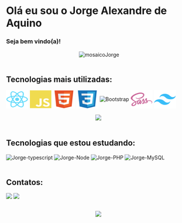 <h1> Olá eu sou o Jorge Alexandre de Aquino </h1>

### Seja bem vindo(a)! 

<div align="center">&nbsp;<img align="center" height="250px" src="https://streak-stats.demolab.com?user=JorgeDeAquino&theme=dracula&border_radius=5&locale=pt-br" alt="mosaicoJorge" /></div>

<div style="display: inline_block"><br>
  <h2>Tecnologias mais utilizadas:</h2>
  <img align="center" alt="Jorge-React" height="50" width="60" src="https://raw.githubusercontent.com/devicons/devicon/master/icons/react/react-original.svg">
  <img align="center" alt="Jorge-Js" height="50" width="60" src="https://raw.githubusercontent.com/devicons/devicon/master/icons/javascript/javascript-plain.svg">
  <img align="center" alt="Jorge-HTML" height="50" width="60" src="https://raw.githubusercontent.com/devicons/devicon/master/icons/html5/html5-original.svg">
  <img align="center" alt="Jorge-CSS" height="50" width="60" src="https://raw.githubusercontent.com/devicons/devicon/master/icons/css3/css3-original.svg">
   <img align="center" alt="Bootstrap" height="50" width="60" src="https://cdn.jsdelivr.net/gh/devicons/devicon/icons/bootstrap/bootstrap-original.svg">
   <img align="center" alt="Sass" height="50" width="60" src="https://raw.githubusercontent.com/devicons/devicon/master/icons/sass/sass-original.svg">
 <img align="center" alt="Tailwind" height="50" width="60" src="https://github.com/devicons/devicon/blob/master/icons/tailwindcss/tailwindcss-plain.svg">
</div>

<br>

<div align="center">
  <img height="180em" src="https://github-readme-stats.vercel.app/api/top-langs/?username=JorgeDeAquino&layout=compact&langs_count=7&theme=dracula"/>
 </div>

<div style="display: inline_block"><br>
  <h2>Tecnologias que estou estudando:</h2>
  <img align="center" alt="Jorge-typescript" height="50" width="60" src="https://cdn.jsdelivr.net/gh/devicons/devicon/icons/typescript/typescript-plain.svg">
  <img align="center" alt="Jorge-Node" height="50" width="60" src="https://cdn.jsdelivr.net/gh/devicons/devicon/icons/nodejs/nodejs-original-wordmark.svg">
  <img align="center" alt="Jorge-PHP" height="50" width="60" src="https://cdn.jsdelivr.net/gh/devicons/devicon/icons/php/php-original.svg">
  <img align="center" alt="Jorge-MySQL" height="50" width="60" src="https://cdn.jsdelivr.net/gh/devicons/devicon/icons/mysql/mysql-plain-wordmark.svg">
</div>
          
<br>

<div> 
  <h2> Contatos:</h2>
  <a href="https://www.linkedin.com/in/jorge-alexandre-de-aquino/" target="_blank"><img src="https://img.shields.io/badge/-LinkedIn-%230077B5?style=for-the-badge&logo=linkedin&logoColor=white" target="_blank"></a> 
  <a href = "mailto:jorgeaamsantos@gmail.com"><img src="https://img.shields.io/badge/-Gmail-%23333?style=for-the-badge&logo=gmail&logoColor=white" target="_blank"></a>
</div>

  ##

<div align="center">
  <a href="https://github.com/JorgeDeAquino">
  <img height="180em" src="https://github-readme-stats.vercel.app/api?username=JorgeDeAquino&show_icons=true&theme=dracula&include_all_commits=true&count_private=true"/>
</div>
